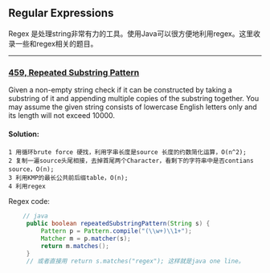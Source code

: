 ## Regular Expressions
Regex 是处理string非常有力的工具。使用Java可以很方便地利用regex。这里收录一些和regex相关的题目。

---
### [459, Repeated Substring Pattern](https://leetcode.com/problems/repeated-substring-pattern/#/description)
Given a non-empty string check if it can be constructed by taking a substring of it and appending multiple copies of the substring together. You may assume the given string consists of lowercase English letters only and its length will not exceed 10000.
#### Solution:
    1 用循环brute force 硬找，利用字串长度是source 长度的约数简化运算，O(n^2);
    2 复制一遍source头尾相接，去掉首尾两个Character，看剩下的字符串中是否contians source，O(n);
    3 利用KMP的最长公共前后缀table，O(n);
    4 利用regex
    
Regex code:
```java
    // java
     public boolean repeatedSubstringPattern(String s) {
         Pattern p = Pattern.compile("(\\w+)\\1+");
         Matcher m = p.matcher(s);
         return m.matches();
     }
     // 或者直接用 return s.matches("regex"); 这样就是java one line。
``` 
